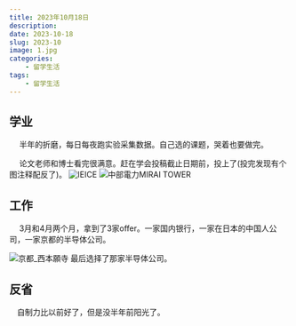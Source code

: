```yaml
---
title: 2023年10月18日
description: 
date: 2023-10-18
slug: 2023-10
image: 1.jpg
categories:
    - 留学生活
tags:
    - 留学生活
---
```


## 学业
&emsp; 半年的折磨，每日每夜跑实验采集数据。自己选的课题，哭着也要做完。

&emsp; 论文老师和博士看完很满意。赶在学会投稿截止日期前，投上了(投完发现有个图注释配反了)。
![IEICE](1.jpg)
![中部電力MIRAI TOWER](2.jpg)

## 工作
&emsp; 3月和4月两个月，拿到了3家offer。一家国内银行，一家在日本的中国人公司，一家京都的半导体公司。

![京都_西本願寺](3.jpg)
最后选择了那家半导体公司。
## 反省
&emsp;自制力比以前好了，但是没半年前阳光了。